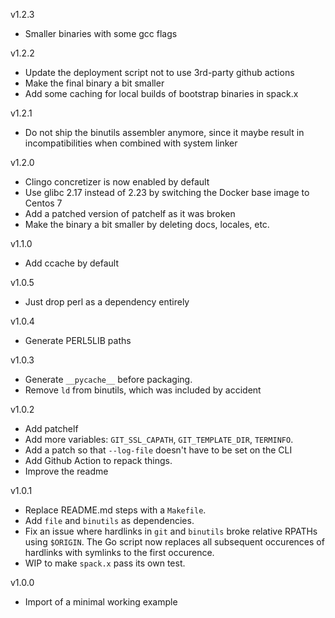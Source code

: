 v1.2.3
- Smaller binaries with some gcc flags

v1.2.2
- Update the deployment script not to use 3rd-party github actions
- Make the final binary a bit smaller
- Add some caching for local builds of bootstrap binaries in spack.x

v1.2.1
- Do not ship the binutils assembler anymore, since it maybe result in incompatibilities when combined with system linker

v1.2.0
- Clingo concretizer is now enabled by default
- Use glibc 2.17 instead of 2.23 by switching the Docker base image to Centos 7
- Add a patched version of patchelf as it was broken
- Make the binary a bit smaller by deleting docs, locales, etc.

v1.1.0
- Add ccache by default

v1.0.5
- Just drop perl as a dependency entirely

v1.0.4
- Generate PERL5LIB paths

v1.0.3
- Generate `__pycache__` before packaging.
- Remove `ld` from binutils, which was included by accident

v1.0.2
- Add patchelf
- Add more variables: `GIT_SSL_CAPATH`, `GIT_TEMPLATE_DIR`, `TERMINFO`.
- Add a patch so that `--log-file` doesn't have to be set on the CLI
- Add Github Action to repack things.
- Improve the readme

v1.0.1
- Replace README.md steps with a `Makefile`.
- Add `file` and `binutils` as dependencies.
- Fix an issue where hardlinks in `git` and `binutils` broke relative RPATHs
  using `$ORIGIN`. The Go script now replaces all subsequent occurences of
  hardlinks with symlinks to the first occurence.
- WIP to make `spack.x` pass its own test.

v1.0.0
- Import of a minimal working example
